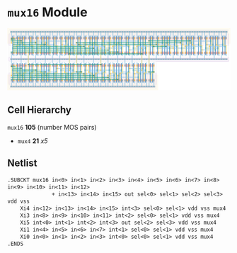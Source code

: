# `mux16` Module
![Layout](mux16.png)

## Cell Hierarchy

`mux16` **105** (number MOS pairs)
- `mux4` **21** *x5*

## Netlist

```
.SUBCKT mux16 in<0> in<1> in<2> in<3> in<4> in<5> in<6> in<7> in<8> in<9> in<10> in<11> in<12>
              + in<13> in<14> in<15> out sel<0> sel<1> sel<2> sel<3> vdd vss
    Xi4 in<12> in<13> in<14> in<15> int<3> sel<0> sel<1> vdd vss mux4
    Xi3 in<8> in<9> in<10> in<11> int<2> sel<0> sel<1> vdd vss mux4
    Xi5 int<0> int<1> int<2> int<3> out sel<2> sel<3> vdd vss mux4
    Xi1 in<4> in<5> in<6> in<7> int<1> sel<0> sel<1> vdd vss mux4
    Xi0 in<0> in<1> in<2> in<3> int<0> sel<0> sel<1> vdd vss mux4
.ENDS
```
